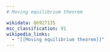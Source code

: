 ```yaml
---
# Moving equilibrium theorem

wikidata: Q6927135
msc_classification: 91
wikipedia_links:
  - "[[Moving equilibrium theorem]]"
---
```


